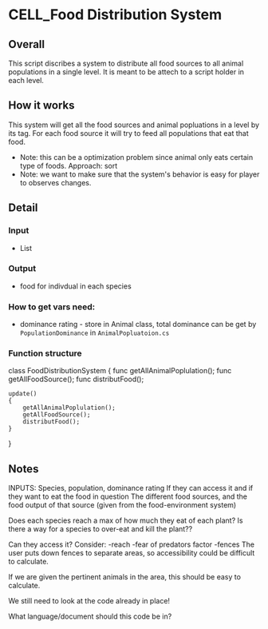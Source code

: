 # CELL_Food Distribution System

## Overall
This script discribes a system to distribute all food sources to all animal populations in a single level. It is meant to be attech to a
script holder in each level.

## How it works
This system will get all the food sources and animal popluations in a level by its tag. For each food source it will try to feed
all populations that eat that food.

* Note: this can be a optimization problem since animal only eats certain type of foods. Approach: sort
* Note: we want to make sure that the system's behavior is easy for player to observes changes.

## Detail

### Input
* List<AnimalController>


### Output
* food for indivdual in each species

### How to get vars need:
* dominance rating - store in Animal class, total dominance can be get by `PopulationDominance` in `AnimalPopluatoion.cs`

### Function structure
class FoodDistributionSystem
{
    func getAllAnimalPoplulation();
    func getAllFoodSource();
    func distributFood();

    update()
    {
        getAllAnimalPoplulation();
        getAllFoodSource();
        distributFood();
    }
}


## Notes

INPUTS:
Species, population, dominance rating
If they can access it and if they want to eat the food in question
The different food sources, and the food output of that source (given from the food-environment system)

Does each species reach a max of how much they eat of each plant? 
Is there a way for a species to over-eat and kill the plant??

Can they access it?
Consider:
	-reach
	-fear of predators factor
	-fences
The user puts down fences to separate areas, so accessibility could be difficult to calculate.

If we are given the pertinent animals in the area, this should be easy to calculate.

We still need to look at the code already in place!

What language/document should this code be in?

